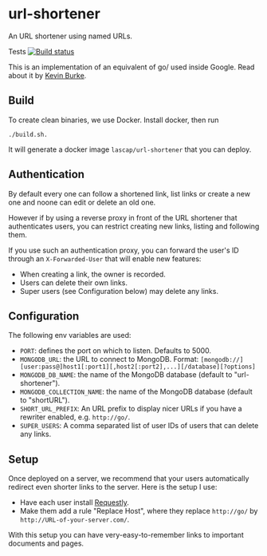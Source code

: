 # url-shortener
An URL shortener using named URLs.

Tests [![Build status](https://circleci.com/gh/pcorpet/url-shortener.png?circle-token=d1e30f1ceff91832351b06e0433cebfa47409de9)](https://circleci.com/gh/pcorpet/url-shortener)

This is an implementation of an equivalent of go/ used inside Google. Read about it by [Kevin Burke](https://kev.inburke.com/kevin/url-shortener/).

## Build

To create clean binaries, we use Docker. Install docker, then run

```
./build.sh.
```

It will generate a docker image `lascap/url-shortener` that you can deploy.

## Authentication

By default every one can follow a shortened link, list links or create a new
one and noone can edit or delete an old one.

However if by using a reverse proxy in front of the URL shortener that
authenticates users, you can restrict creating new links, listing and following
them.

If you use such an authentication proxy, you can forward the user's ID through an `X-Forwarded-User` that will enable new features:

* When creating a link, the owner is recorded.
* Users can delete their own links.
* Super users (see Configuration below) may delete any links.

## Configuration

The following env variables are used:
* `PORT`: defines the port on which to listen. Defaults to 5000.
* `MONGODB_URL`: the URL to connect to MongoDB. Format: `[mongodb://][user:pass@]host1[:port1][,host2[:port2],...][/database][?options]`
* `MONGODB_DB_NAME`: the name of the MongoDB database (default to "url-shortener").
* `MONGODB_COLLECTION_NAME`: the name of the MongoDB database (default to "shortURL").
* `SHORT_URL_PREFIX`: An URL prefix to display nicer URLs if you have a rewriter enabled, e.g. `http://go/`.
* `SUPER_USERS`: A comma separated list of user IDs of users that can delete
  any links.

## Setup

Once deployed on a server, we recommend that your users automatically redirect even shorter links to the server. Here is the setup I use:

* Have each user install [Requestly](https://chrome.google.com/webstore/detail/requestly/mdnleldcmiljblolnjhpnblkcekpdkpa).
* Make them add a rule "Replace Host", where they replace `http://go/` by `http://URL-of-your-server.com/`.

With this setup you can have very-easy-to-remember links to important documents and pages.
